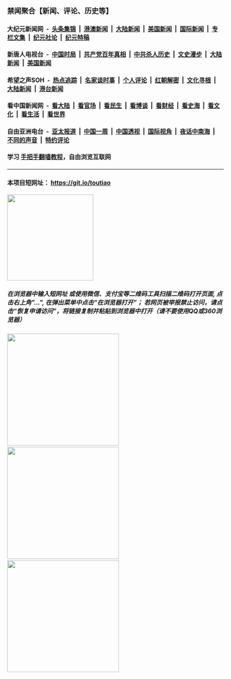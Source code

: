 ### 禁闻聚合【新闻、评论、历史等】

#### 大纪元新闻网 &nbsp;-&nbsp; [头条集锦](indexes/E头条集锦.md?t=02041202) &nbsp;|&nbsp; [港澳新闻](indexes/E港澳新闻.md?t=02041202)  &nbsp;|&nbsp; [大陆新闻](indexes/E大陆新闻.md?t=02041202) &nbsp;|&nbsp; [美国新闻](indexes/E美国新闻.md?t=02041202) &nbsp;|&nbsp; [国际新闻](indexes/E国际新闻.md?t=02041202) &nbsp;|&nbsp; [专栏文集](indexes/E专栏文集.md?t=02041202) &nbsp;|&nbsp; [纪元社论](indexes/E纪元社论.md?t=02041202) &nbsp;|&nbsp; [纪元特稿](indexes/E纪元特稿.md?t=02041202) 

#### 新唐人电视台 &nbsp;-&nbsp; [中国时局](indexes/N中国时局.md?t=02041202) &nbsp;|&nbsp; [共产党百年真相](indexes/N共产党百年真相.md?t=02041202) &nbsp;|&nbsp; [中共杀人历史](indexes/N中共杀人历史.md?t=02041202) &nbsp;|&nbsp; [文史漫步](indexes/N文史漫步.md?t=02041202) &nbsp;|&nbsp; [大陆新闻](indexes/N大陆新闻.md?t=02041202) &nbsp;|&nbsp; [美国新闻](indexes/N美国新闻.md?t=02041202)

#### 希望之声SOH &nbsp;-&nbsp; [热点追踪](indexes/H热点追踪.md?t=02041202) &nbsp;|&nbsp; [名家谈时事](indexes/H名家谈时事.md?t=02041202) &nbsp;|&nbsp; [个人评论](indexes/H个人评论.md?t=02041202)  &nbsp;|&nbsp; [红朝解密](indexes/H红朝解密.md?t=02041202) &nbsp;|&nbsp; [文化寻根](indexes/H文化寻根.md?t=02041202) &nbsp;|&nbsp; [大陆新闻](indexes/H大陆新闻.md?t=02041202) &nbsp;|&nbsp; [港台新闻](indexes/H港台新闻.md?t=02041202)

#### 看中国新闻网 &nbsp;-&nbsp; [看大陆](indexes/S看大陆.md?t=02041202) &nbsp;|&nbsp; [看官场](indexes/S看官场.md?t=02041202) &nbsp;|&nbsp; [看民生](indexes/S看民生.md?t=02041202)  &nbsp;|&nbsp; [看博谈](indexes/S看博谈.md?t=02041202) &nbsp;|&nbsp; [看财经](indexes/S看财经.md?t=02041202) &nbsp;|&nbsp; [看史海](indexes/S看史海.md?t=02041202) &nbsp;|&nbsp; [看文化](indexes/S看文化.md?t=02041202) &nbsp;|&nbsp; [看生活](indexes/S看生活.md?t=02041202) &nbsp;|&nbsp; [看世界](indexes/S看世界.md?t=02041202)

#### 自由亚洲电台 &nbsp;-&nbsp; [亚太报道](indexes/R亚太报道.md?t=02041202) &nbsp;|&nbsp; [中国一周](indexes/R中国一周.md?t=02041202) &nbsp;|&nbsp; [中国透视](indexes/R中国透视.md?t=02041202)  &nbsp;|&nbsp; [国际视角](indexes/R国际视角.md?t=02041202) &nbsp;|&nbsp; [夜话中南海](indexes/R夜话中南海.md?t=02041202) &nbsp;|&nbsp; [不同的声音](indexes/R不同的声音.md?t=02041202) &nbsp;|&nbsp; [特约评论](indexes/R特约评论.md?t=02041202)

#### 学习 [手把手翻墙教程](https://github.com/gfw-breaker/guides/wiki)，自由浏览互联网

----

#### 本项目短网址： https://git.io/toutiao
<img src="https://raw.githubusercontent.com/gfw-breaker/banned-news/master/scripts/img/qr.png" width="200px"/>  

##### 在浏览器中输入短网址 或使用微信、支付宝等二维码工具扫描二维码打开页面, 点击右上角"...", 在弹出菜单中点击“在浏览器打开”； 若网页被举报禁止访问，请点击“恢复申请访问”，将链接复制并粘贴到浏览器中打开（请不要使用QQ或360浏览器）

<img src="https://raw.githubusercontent.com/gfw-breaker/banned-news/master/scripts/img/1.png" width="260px"/> &nbsp; <img src="https://raw.githubusercontent.com/gfw-breaker/banned-news/master/scripts/img/2.png" width="260px"/> &nbsp; <img src="https://raw.githubusercontent.com/gfw-breaker/banned-news/master/scripts/img/3.png" width="260px"/>
